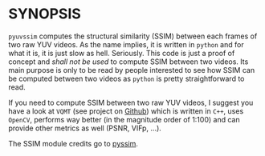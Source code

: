 # SYNOPSIS

`pyuvssim` computes the structural similarity (SSIM) between each frames of two
raw YUV videos. As the name implies, it is written in `python` and for what it
is, it is just slow as hell. Seriously. This code is just a proof of concept and
*shall not be used* to compute SSIM between two videos. Its main purpose is
only to be read by people interested to see how SSIM can be computed between
two videos as `python` is pretty straightforward to read.

If you need to compute SSIM between two raw YUV videos, I suggest you have a
look at `VQMT` (see project on [Github](https://github.com/Rolinh/VQMT)) which
is written in `C++`, uses `OpenCV`, performs way better (in the magnitude order
of 1:100) and can provide other metrics as well (PSNR, VIFp, ...).

The SSIM module credits go to [pyssim](https://github.com/jterrace/pyssim).
